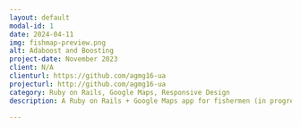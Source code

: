 ```yaml
---
layout: default
modal-id: 1
date: 2024-04-11
img: fishmap-preview.png
alt: Adaboost and Boosting
project-date: November 2023
client: N/A
clienturl: https://github.com/agmg16-ua
projecturl: http://github.com/agmg16-ua
category: Ruby on Rails, Google Maps, Responsive Design
description: A Ruby on Rails + Google Maps app for fishermen (in progress). View on <a href="https://github.com/y7kim/FishMap" target="_blank">Github</a>. <p> Sign on as testuser@test.com (testuser) to play around in the app.

---
```

